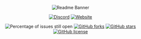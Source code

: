 <div align="center">

![Readme Banner](https://i.imgur.com/buxYAI5.png)

[![Discord](https://img.shields.io/discord/889460117953720351?color=%237289DA&logo=discord&logoColor=white&style=for-the-badge)](https://discord.gg/FQ7jmGBd6c)
[![Website](https://img.shields.io/badge/-website-orange?style=for-the-badge&logo=internet-explorer&logoColor=white)](https://eternalcode.pl/)

![Percentage of issues still open](https://img.shields.io/github/issues/EternalCodeTeam/PluginTemplate?style=for-the-badge)
[![GitHub forks](https://img.shields.io/github/forks/EternalCodeTeam/PluginTemplate?style=for-the-badge)](https://github.com/EternalCodeTeam/EternalCore/network)
[![GitHub stars](https://img.shields.io/github/stars/EternalCodeTeam/PluginTemplate?style=for-the-badge)](https://github.com/EternalCodeTeam/EternalCore/stargazers)
[![GitHub license](https://img.shields.io/github/license/EternalCodeTeam/PluginTemplate?style=for-the-badge)](https://github.com/EternalCodeTeam/PluginTemplate/blob/master/LICENSE)    
    
</div>
